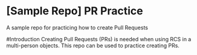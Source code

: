 # [Sample Repo] PR Practice
A sample repo for practicing how to create Pull Requests

#Introduction
Creating Pull Requests (PRs) is needed when using RCS in a multi-person objects. This repo can be used to practice creating PRs. 